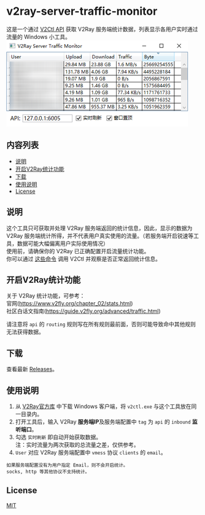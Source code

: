 # v2ray-server-traffic-monitor

这是一个通过 [V2Ctl API](https://www.v2fly.org/chapter_00/command.html#v2ctl-api) 获取 V2Ray 服务端统计数据，列表显示各用户实时通过流量的 Windows 小工具。  
![](https://raw.githubusercontent.com/szwhy/v2ray-server-traffic-monitor/master/img/Windows.png)

## 内容列表

- [说明](#说明) 
- [开启V2Ray统计功能](#开启V2Ray统计功能) 
- [下载](#下载) 
- [使用说明](#使用说明) 
- [License](#License)

## 说明

这个工具只可获取并处理 V2Ray 服务端返回的统计信息，因此，显示的数据为 V2Ray 服务端统计所得，并不代表用户真实使用的流量。（若服务端开启锐速等工具，数据可能大幅偏离用户实际使用情况）  
使用前，请确保你的 V2Ray 已正确配置开启流量统计功能。  
你可以通过 [这些命令](https://guide.v2fly.org/advanced/traffic.html#%E6%9F%A5%E7%9C%8B%E6%B5%81%E9%87%8F%E4%BF%A1%E6%81%AF) 调用 V2Ctl 并观察是否正常返回统计信息。

## 开启V2Ray统计功能

关于 V2Ray 统计功能，可参考：  
官网(https://www.v2fly.org/chapter_02/stats.html)  
社区白话文指南(https://guide.v2fly.org/advanced/traffic.html)  
  
请注意将 `api` 的 `routing` 规则写在所有规则最前面，否则可能导致命中其他规则无法获得数据。  

## 下载

查看最新 [Releases](https://github.com/szwhy/v2ray-server-traffic-monitor/releases)。  

## 使用说明

1. 从 [V2Ray官方库](https://github.com/v2ray/v2ray-core/releases) 中下载 Windows 客户端，将 `v2ctl.exe` 与这个工具放在同一目录内。  
2. 打开工具后，输入 V2Ray **服务端IP**及服务端配置中 `tag` 为 `api` 的 `inbound` **监听端口**。  
3. 勾选 `实时刷新` 即自动开始获取数据。  
注：实时流量为两次获取的总流量之差，仅供参考。
4. `User` 对应 V2Ray 服务端配置中 `vmess` 协议 `clients` 的 `email`。
```
如果服务端配置没有为用户指定 Email，则不会开启统计。  
socks, http 等其他协议不支持统计。
```

## License
[MIT](LICENSE)

